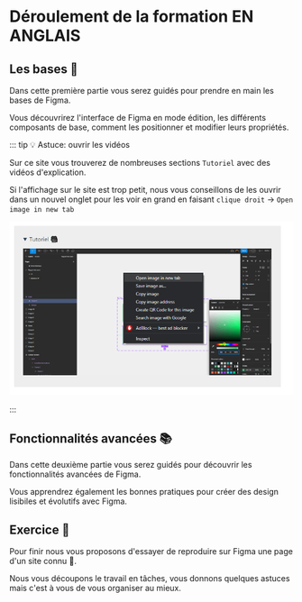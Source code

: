 # Déroulement de la formation EN ANGLAIS

## Les bases 🧱

Dans cette première partie vous serez guidés pour prendre en main les bases de Figma.

Vous découvrirez l'interface de Figma en mode édition, les différents composants de base, comment les positionner et modifier leurs propriétés.

::: tip 💡 Astuce: ouvrir les vidéos

Sur ce site vous trouverez de nombreuses sections `Tutoriel` avec des vidéos d'explication.

Si l'affichage sur le site est trop petit, nous vous conseillons de les ouvrir dans un nouvel onglet pour les voir en grand en faisant `clique droit` -> `Open image in new tab`

<p align="center"><img src="../../assets/img/figma/introduction/program/open_gif.png"></p>
:::

## Fonctionnalités avancées 📚

Dans cette deuxième partie vous serez guidés pour découvrir les fonctionnalités avancées de Figma.

Vous apprendrez également les bonnes pratiques pour créer des design lisibiles et évolutifs avec Figma.

## Exercice 🚀

Pour finir nous vous proposons d'essayer de reproduire sur Figma une page d'un site connu 🚙.

Nous vous découpons le travail en tâches, vous donnons quelques astuces mais c'est à vous de vous organiser au mieux.

